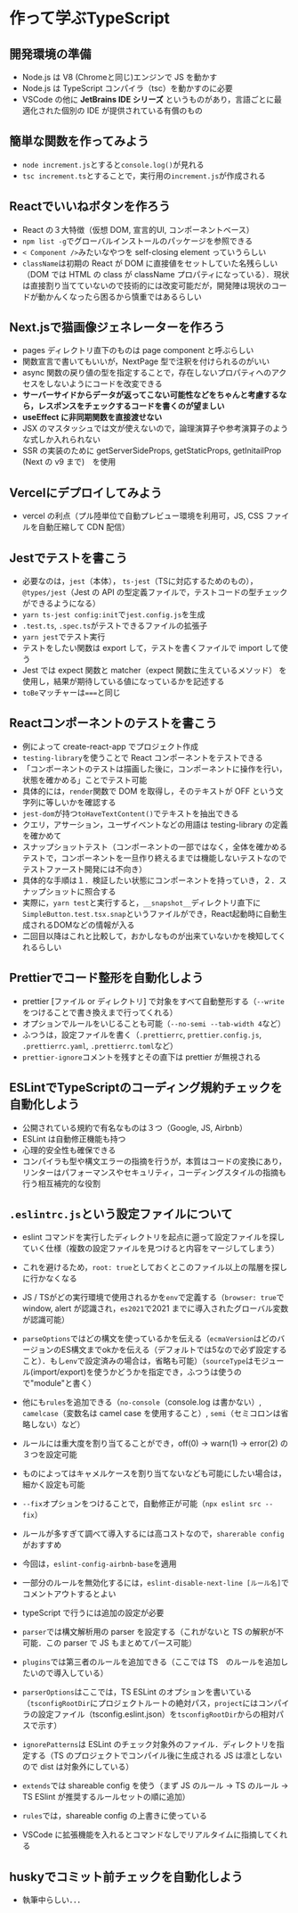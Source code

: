 # 作って学ぶTypeScript

## 開発環境の準備
- Node.js は V8 (Chromeと同じ)エンジンで JS を動かす
- Node.js は TypeScript コンパイラ（tsc）を動かすのに必要
- VSCode の他に **JetBrains IDE シリーズ** というものがあり，言語ごとに最適化された個別の IDE が提供されている有償のもの

## 簡単な関数を作ってみよう
- `node increment.js`とすると`console.log()`が見れる
- `tsc increment.ts`とすることで，実行用の`increment.js`が作成される


## Reactでいいねボタンを作ろう
- React の３大特徴（仮想 DOM, 宣言的UI, コンポーネントベース） 
- `npm list -g`でグローバルインストールのパッケージを参照できる
- `< Component />`みたいなやつを self-closing element っていうらしい
- `className`は初期の React が DOM に直接値をセットしていた名残らしい（DOM では HTML の class が className プロパティになっている）．現状は直接割り当てていないので技術的には改変可能だが，開発陣は現状のコードが動かんくなったら困るから慎重ではあるらしい

## Next.jsで猫画像ジェネレーターを作ろう
- pages ディレクトリ直下のものは page component と呼ぶらしい
- 関数宣言で書いてもいいが，NextPage 型で注釈を付けられるのがいい
- async 関数の戻り値の型を指定することで，存在しないプロパティへのアクセスをしないようにコードを改変できる
- **サーバーサイドからデータが返ってこない可能性などをちゃんと考慮するなら，レスポンスをチェックするコードを書くのが望ましい**
- **useEffect に非同期関数を直接渡せない**
- JSX のマスタッシュでは文が使えないので，論理演算子や参考演算子のような式しか入れられない
- SSR の実装のために getServerSideProps, getStaticProps, getInitailProp (Next の v9 まで)　を使用

## Vercelにデプロイしてみよう
- vercel の利点（プル陸単位で自動プレビュー環境を利用可，JS, CSS ファイルを自動圧縮して CDN 配信）

## Jestでテストを書こう
- 必要なのは，`jest`（本体）， `ts-jest`（TSに対応するためのもの），`@types/jest`（Jest の API の型定義ファイルで，テストコードの型チェックができるようになる）
- `yarn ts-jest config:init`で`jest.config.js`を生成
- `.test.ts`, `.spec.ts`がテストできるファイルの拡張子
- `yarn jest`でテスト実行
- テストをしたい関数は export して，テストを書くファイルで import して使う
- Jest では expect 関数と matcher（expect 関数に生えているメソッド） を使用し，結果が期待している値になっているかを記述する
- `toBe`マッチャーは`===`と同じ

## Reactコンポーネントのテストを書こう
- 例によって create-react-app でプロジェクト作成
- `testing-library`を使うことで React コンポーネントをテストできる
- 「コンポーネントのテストは描画した後に，コンポーネントに操作を行い，状態を確かめる」ことでテスト可能
- 具体的には，`render`関数で DOM を取得し，そのテキストが OFF という文字列に等しいかを確認する
- `jest-dom`が持つ`toHaveTextContent()`でテキストを抽出できる
- クエリ，アサーション，ユーザイベントなどの用語は testing-library の定義を確かめて
- スナップショットテスト（コンポーネントの一部ではなく，全体を確かめるテストで，コンポーネントを一旦作り終えるまでは機能しないテストなのでテストファースト開発には不向き）
- 具体的な手順は１．検証したい状態にコンポーネントを持っていき，２．スナップショットに照合する
- 実際に，`yarn test`と実行すると，`__snapshot__`ディレクトリ直下に`SimpleButton.test.tsx.snap`というファイルができ，React起動時に自動生成されるDOMなどの情報が入る
- 二回目以降はこれと比較して，おかしなものが出来ていないかを検知してくれるらしい

## Prettierでコード整形を自動化しよう
- prettier [ファイル or ディレクトリ] で対象をすべて自動整形する（`--write`をつけることで書き換えまで行ってくれる）
- オプションでルールをいじることも可能（`--no-semi --tab-width 4`など）
- ふつうは，設定ファイルを書く（`.prettierrc`, `prettier.config.js`, `.prettierrc.yaml`, `.prettierrc.toml`など）
- `prettier-ignore`コメントを残すとその直下は prettier が無視される
 
## ESLintでTypeScriptのコーディング規約チェックを自動化しよう
- 公開されている規約で有名なものは３つ（Google, JS, Airbnb）
- ESLint は自動修正機能も持つ
- 心理的安全性も確保できる
- コンパイラも型や構文エラーの指摘を行うが，本質はコードの変換にあり，リンターはパフォーマンスやセキュリティ，コーディングスタイルの指摘も行う相互補完的な役割

## `.eslintrc.js`という設定ファイルについて
- eslint コマンドを実行したディレクトリを起点に遡って設定ファイルを探していく仕様（複数の設定ファイルを見つけると内容をマージしてしまう）
- これを避けるため，`root: true`としておくとこのファイル以上の階層を探しに行かなくなる
- JS / TSがどの実行環境で使用されるかを`env`で定義する（`browser: true`でwindow, alert が認識され，`es2021`で2021 までに導入されたグローバル変数が認識可能）
- `parseOptions`ではどの構文を使っているかを伝える（`ecmaVersion`はどのバージョンのES構文までokかを伝える（デフォルトでは5なので必ず設定すること）．もし`env`で設定済みの場合は，省略も可能）（`sourceType`はモジュール(import/export)を使うかどうかを指定でき，ふつうは使うので"module"と書く）
- 他にも`rules`を追加できる（`no-console`（console.log は書かない）, `camelcase`（変数名は camel case を使用すること）, `semi`（セミコロンは省略しない）など）
- ルールには重大度を割り当てることができ，off(0) -> warn(1) -> error(2) の３つを設定可能
- ものによってはキャメルケースを割り当てないなども可能にしたい場合は，細かく設定も可能
- `--fix`オプションをつけることで，自動修正が可能（`npx eslint src --fix`）
- ルールが多すぎて調べて導入するには高コストなので，`sharerable config`がおすすめ
- 今回は，`eslint-config-airbnb-base`を適用
- 一部分のルールを無効化するには，`eslint-disable-next-line [ルール名]`でコメントアウトするとよい

- typeScript で行うには追加の設定が必要
- `parser`では構文解析用の parser を設定する（これがないと TS の解釈が不可能．この parser で JS もまとめてパース可能）
- `plugins`では第三者のルールを追加できる（ここでは TS　のルールを追加したいので導入している）
- `parserOptions`はここでは，TS ESLint のオプションを書いている（`tsconfigRootDir`にプロジェクトルートの絶対パス，`project`にはコンパイラの設定ファイル（tsconfig.eslint.json）を`tsconfigRootDir`からの相対パスで示す）
- `ignorePatterns`は ESLint のチェック対象外のファイル．ディレクトリを指定する（TS のプロジェクトでコンパイル後に生成される JS は凛としないので dist は対象外にしている）
- `extends`では shareable config を使う（まず JS のルール -> TS のルール -> TS ESlint が推奨するルールセットの順に追加）
- `rules`では，shareable config の上書きに使っている
- VSCode に拡張機能を入れるとコマンドなしでリアルタイムに指摘してくれる

## huskyでコミット前チェックを自動化しよう
- 執筆中らしい．．．